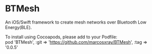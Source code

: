 # BTMesh
An iOS/Swift framework to create mesh networks over Bluetooth Low Energy(BLE).

To install using Cocoapods, please add to your Podfile:</br>
pod 'BTMesh', :git => 'https://github.com/marcosxray/BTMesh', :tag => '0.0.5'
